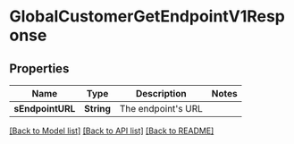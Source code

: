 # GlobalCustomerGetEndpointV1Response

## Properties
Name | Type | Description | Notes
------------ | ------------- | ------------- | -------------
**sEndpointURL** | **String** | The endpoint&#39;s URL | 

[[Back to Model list]](../README.md#documentation-for-models) [[Back to API list]](../README.md#documentation-for-api-endpoints) [[Back to README]](../README.md)


